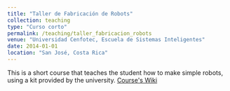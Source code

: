 ```yaml
---
title: "Taller de Fabricación de Robots"
collection: teaching
type: "Curso corto"
permalink: /teaching/taller_fabricacion_robots
venue: "Universidad Cenfotec, Escuela de Sistemas Inteligentes"
date: 2014-01-01
location: "San José, Costa Rica"
---
```


This is a short course that teaches the student how to make simple robots, using a kit provided by the university. [Course's Wiki](https://app.simplenote.com/p/yJWv4c)